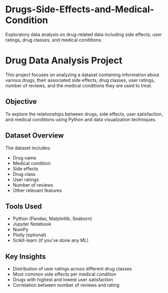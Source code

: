 # Drugs-Side-Effects-and-Medical-Condition
Exploratory data analysis on drug-related data including side effects, user ratings, drug classes, and medical conditions.
# Drug Data Analysis Project

This project focuses on analyzing a dataset containing information about various drugs, their associated side effects, drug classes, user ratings, number of reviews, and the medical conditions they are used to treat.

## Objective

To explore the relationships between drugs, side effects, user satisfaction, and medical conditions using Python and data visualization techniques.

## Dataset Overview

The dataset includes:
- Drug name
- Medical condition
- Side effects
- Drug class
- User ratings
- Number of reviews
- Other relevant features

##  Tools Used

- Python (Pandas, Matplotlib, Seaborn)
- Jupyter Notebook
- NumPy
- Plotly (optional)
- Scikit-learn (if you’ve done any ML)

## Key Insights

- Distribution of user ratings across different drug classes
- Most common side effects per medical condition
- Drugs with highest and lowest user satisfaction
- Correlation between number of reviews and rating


